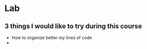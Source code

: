 # Lab
## 3 things I would like to try during this course
- How to organize better my lines of code
- 